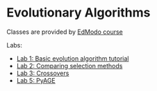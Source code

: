 # Evolutionary Algorithms

Classes are provided by [EdModo course](https://beta.edmodo.com/groups/evolutionary-algorithms-28513150)

Labs:
  - [Lab 1: Basic evolution algorithm tutorial](lab1/README.md)
  - [Lab 2: Comparing selection methods](lab2/README.md)
  - [Lab 3: Crossovers](lab3/README.md)
  - [Lab 5: PyAGE](lab5/README.md)
